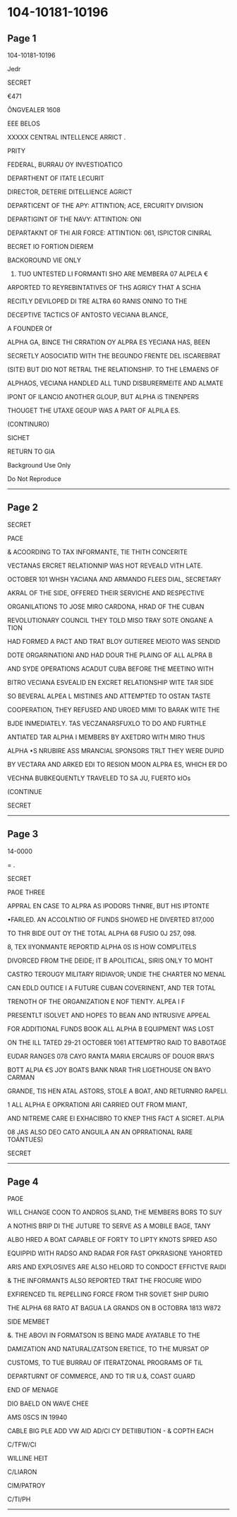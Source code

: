 # 104-10181-10196

## Page 1

104-10181-10196

Jedr

SECRET

€471

ÔNGVEALER 1608

EEE BELOS

XXXXX CENTRAL INTELLENCE ARRICT .

PRITY

FEDERAL, BURRAU OY INVESTIOATICO

DEPARTHENT OF ITATE LECURIT

DIRECTOR, DETERIE DITELLIENCE AGRICT

DEPARTICENT OF THE APY: ATTINTION; ACE, ERCURITY DIVISION

DEPARTIGINT OF THE NAVY: ATTINTION: ONI

DEPARTAKNT OF THI AIR FORCE: ATTINTION: 061, ISPICTOR CINIRAL

BECRET IO FORTION DIEREM

BACKOROUND VIE ONLY

1. TUO UNTESTED LI FORMANTI SHO ARE MEMBERA 07 ALPELA €

ARPORTED TO REYREBINTATIVES OF THS AGRICY THAT A SCHIA

RECITLY DEVILOPED DI TRE ALTRA 60 RANIS ONINO TO THE

DECEPTIVE TACTICS OF ANTOSTO VECIANA BLANCE,

A FOUNDER Of

ALPHA GA, BINCE THI CRRATION OY ALPRA ES YECIANA HAS, BEEN

SECRETLY AOSOCIATID WITH THE BEGUNDO FRENTE DEL ISCAREBRAT

(SITE) BUT DIO NOT RETRAL THE RELATIONSHIP. TO THE LEMAENS OF

ALPHAOS, VECIANA HANDLED ALL TUND DISBURERMEITE AND ALMATE

IPONT OF ILANCIO ANOTHER GLOUP, BUT ALPHA iS TINENPERS

THOUGET THE UTAXE GEOUP WAS A PART OF ALPILA ES.

(CONTINURO)

SICHET

RETURN TO GIA

Background Use Only

Do Not Reproduce

---

## Page 2

SECRET

PACE

& ACOORDING TO TAX INFORMANTE, TIE THITH CONCERITE

VECTANAS ERCRET RELATIONNIP WAS HOT REVEALD VITH LATE.

OCTOBER 101 WHSH YACIANA AND ARMANDO FLEES DIAL, SECRETARY

AKRAL OF THE SIDE, OFFERED THEIR SERVICHE AND RESPECTIVE

ORGANILATIONS TO JOSE MIRO CARDONA, HRAD OF THE CUBAN

REVOLUTIONARY COUNCIL THEY TOLD MISO TRAY SOTE ONGANE A TION

HAD FORMED A PACT AND TRAT BLOY GUTIEREE MEIOTO WAS SENDID

DOTE ORGARINATIONI AND HAD DOUR THE PLAING OF ALL ALPRA B

AND SYDE OPERATIONS ACADUT CUBA BEFORE THE MEETINO WITH

BITRO VECIANA ESVEALID EN EXCRET RELATIONSHIP WITE TAR SIDE

SO BEVERAL ALPEA L MISTINES AND ATTEMPTED TO OSTAN TASTE

COOPERATION, THEY REFUSED AND UROED MIMI TO BARAK WITE THE

BJDE INMEDIATELY. TAS VECZANARSFUXLO TO DO AND FURTHLE

ANTIATED TAR ALPHA I MEMBERS BY AXETDRO WITH MIRO THUS

ALPHA •S NRUBIRE ASS MRANCIAL SPONSORS TRLT THEY WERE DUPID

BY VECTARA AND ARKED EDI TO RESION MOON ALPRA ES, WHICH ER DO

VECHNA BUBKEQUENTLY TRAVELED TO SA JU, FUERTO kIOs

(CONTINUE

SECRET

---

## Page 3

14-0000

= .

SECRET

PAOE THREE

APPRAL EN CASE TO ALPRA AS IPODORS THNRE, BUT HIS IPTONTE

•FARLED. AN ACCOLNTIIO OF FUNDS SHOWED HE DIVERTED 817,000

TO THR BIDE OUT OY THE TOTAL ALPHA 68 FUSIO 0J 257, 098.

8, TEX IIYONMANTE REPORTID ALPHA 0S IS HOW COMPLITELS

DIVORCED FROM THE DEIDE; IT B APOLITICAL, SIRIS ONLY TO MOHT

CASTRO TEROUGY MILITARY RIDIAVOR; UNDIE THE CHARTER NO MENAL

CAN EDLD OUTICE I A FUTURE CUBAN COVERINENT, AND TER TOTAL

TRENOTH OF THE ORGANIZATION E NOF TIENTY. ALPEA I F

PRESENTLT ISOLVET AND HOPES TO BEAN AND INTRUSIVE APPEAL

FOR ADDITIONAL FUNDS BOOK ALL ALPHA B EQUIPMENT WAS LOST

ON THE ILL TATED 29-21 OCTOBER 1061 ATTEMPTRO RAID TO BABOTAGE

EUDAR RANGES 078 CAYO RANTA MARIA ERCAURS OF DOUOR BRA'S

BOTT ALPIA €S JOY BOATS BANK NRAR THR LIGETHOUSE ON BAYO CARMAN

GRANDE, TIS HEN ATAL ASTORS, STOLE A BOAT, AND RETURNRO RAPELI.

1 ALL ALPHA E OPKRATIONI ARI CARRIED OUT FROM MIANT,

AND NITREME CARE El EXHACIBRO TO KNEP THIS FACT A SICRET. ALPIA

08 JAS ALSO DEO CATO ANGUILA AN AN OPRRATIONAL RARE TOÁNTUES)

SECRET

---

## Page 4

PAOE

WILL CHANGE COON TO ANDROS SLAND, THE MEMBERS BORS TO SUY

A NOTHIS BRIP DI THE JUTURE TO SERVE AS A MOBILE BAGE, TANY

ALBO HRED A BOAT CAPABLE OF FORTY TO LIPTY KNOTS SPRED ASO

EQUIPPID WITH RADSO AND RADAR FOR FAST OPKRASIONE YAHORTED

ARIS AND EXPLOSIVES ARE ALSO HELORD TO CONDOCT EFFICTVE RAIDI

& THE INFORMANTS ALSO REPORTED TRAT THE FROCURE WIDO

EXFIRENCED TIL REPELLING FORCE FROM THR SOVIET SHIP DURIO

THE ALPHA 68 RATO AT BAGUA LA GRANDS ON B OCTOBRA 1813 W872

SIDE MEMBET

&. THE ABOVI IN FORMATSON IS BEING MADE AYATABLE TO THE

DAMIZATION AND NATURALIZATSON ERETICE, TO THE MURSAT OP

CUSTOMS, TO TUE BURRAU OF ITERATZONAL PROGRAMS OF TiL

DEPARTURNT OF COMMERCE, AND TO TIR U.&, COAST GUARD

END OF MENAGE

DIO BAELD ON WAVE CHEE

AMS 0SCS IN 19940

CABLE BIG PLE ADD VW AID AD/CI CY DETIIBUTION - & COPTH EACH

C/TFW/Cl

WILLINE HEIT

C/LIARON

CIM/PATROY

C/TI/PH

---

